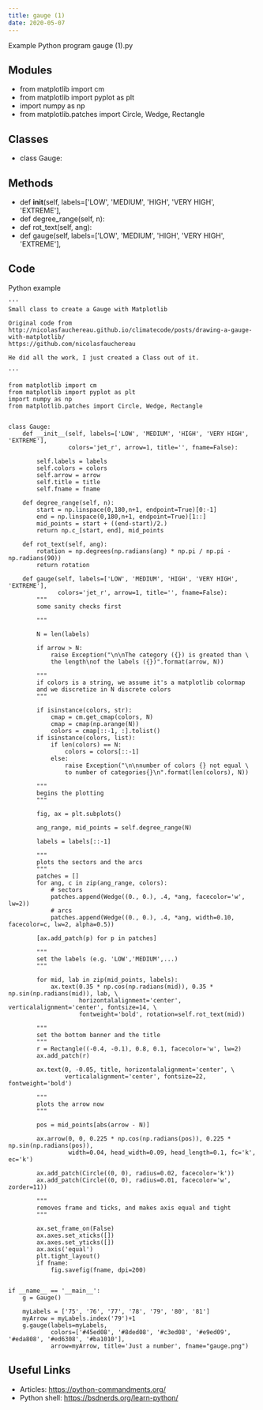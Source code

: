 ```yaml
---
title: gauge (1)
date: 2020-05-07
---
```

Example Python program gauge (1).py

## Modules

* from matplotlib import cm
* from matplotlib import pyplot as plt
* import numpy as np
* from matplotlib.patches import Circle, Wedge, Rectangle

## Classes

* class Gauge:

## Methods

* def __init__(self, labels=['LOW', 'MEDIUM', 'HIGH', 'VERY HIGH', 'EXTREME'],
* def degree_range(self, n):
* def rot_text(self, ang):
* def gauge(self, labels=['LOW', 'MEDIUM', 'HIGH', 'VERY HIGH', 'EXTREME'],

## Code

Python example

    '''
    Small class to create a Gauge with Matplotlib
    
    Original code from
    http://nicolasfauchereau.github.io/climatecode/posts/drawing-a-gauge-with-matplotlib/
    https://github.com/nicolasfauchereau
    
    He did all the work, I just created a Class out of it.
    
    '''
    
    from matplotlib import cm
    from matplotlib import pyplot as plt
    import numpy as np
    from matplotlib.patches import Circle, Wedge, Rectangle
    
    
    class Gauge:
        def __init__(self, labels=['LOW', 'MEDIUM', 'HIGH', 'VERY HIGH', 'EXTREME'],
                     colors='jet_r', arrow=1, title='', fname=False):
    
            self.labels = labels
            self.colors = colors
            self.arrow = arrow
            self.title = title
            self.fname = fname
    
        def degree_range(self, n):
            start = np.linspace(0,180,n+1, endpoint=True)[0:-1]
            end = np.linspace(0,180,n+1, endpoint=True)[1::]
            mid_points = start + ((end-start)/2.)
            return np.c_[start, end], mid_points
    
        def rot_text(self, ang):
            rotation = np.degrees(np.radians(ang) * np.pi / np.pi - np.radians(90))
            return rotation
    
        def gauge(self, labels=['LOW', 'MEDIUM', 'HIGH', 'VERY HIGH', 'EXTREME'],
                  colors='jet_r', arrow=1, title='', fname=False):
            """
            some sanity checks first
    
            """
    
            N = len(labels)
    
            if arrow > N:
                raise Exception("\n\nThe category ({}) is greated than \
                the length\nof the labels ({})".format(arrow, N))
    
            """
            if colors is a string, we assume it's a matplotlib colormap
            and we discretize in N discrete colors 
            """
    
            if isinstance(colors, str):
                cmap = cm.get_cmap(colors, N)
                cmap = cmap(np.arange(N))
                colors = cmap[::-1, :].tolist()
            if isinstance(colors, list):
                if len(colors) == N:
                    colors = colors[::-1]
                else:
                    raise Exception("\n\nnumber of colors {} not equal \
                    to number of categories{}\n".format(len(colors), N))
    
            """
            begins the plotting
            """
    
            fig, ax = plt.subplots()
    
            ang_range, mid_points = self.degree_range(N)
    
            labels = labels[::-1]
    
            """
            plots the sectors and the arcs
            """
            patches = []
            for ang, c in zip(ang_range, colors):
                # sectors
                patches.append(Wedge((0., 0.), .4, *ang, facecolor='w', lw=2))
                # arcs
                patches.append(Wedge((0., 0.), .4, *ang, width=0.10, facecolor=c, lw=2, alpha=0.5))
    
            [ax.add_patch(p) for p in patches]
    
            """
            set the labels (e.g. 'LOW','MEDIUM',...)
            """
    
            for mid, lab in zip(mid_points, labels):
                ax.text(0.35 * np.cos(np.radians(mid)), 0.35 * np.sin(np.radians(mid)), lab, \
                        horizontalalignment='center', verticalalignment='center', fontsize=14, \
                        fontweight='bold', rotation=self.rot_text(mid))
    
            """
            set the bottom banner and the title
            """
            r = Rectangle((-0.4, -0.1), 0.8, 0.1, facecolor='w', lw=2)
            ax.add_patch(r)
    
            ax.text(0, -0.05, title, horizontalalignment='center', \
                    verticalalignment='center', fontsize=22, fontweight='bold')
    
            """
            plots the arrow now
            """
    
            pos = mid_points[abs(arrow - N)]
    
            ax.arrow(0, 0, 0.225 * np.cos(np.radians(pos)), 0.225 * np.sin(np.radians(pos)),
                     width=0.04, head_width=0.09, head_length=0.1, fc='k', ec='k')
    
            ax.add_patch(Circle((0, 0), radius=0.02, facecolor='k'))
            ax.add_patch(Circle((0, 0), radius=0.01, facecolor='w', zorder=11))
    
            """
            removes frame and ticks, and makes axis equal and tight
            """
    
            ax.set_frame_on(False)
            ax.axes.set_xticks([])
            ax.axes.set_yticks([])
            ax.axis('equal')
            plt.tight_layout()
            if fname:
                fig.savefig(fname, dpi=200)
    
    
    if __name__ == '__main__':
        g = Gauge()
    
        myLabels = ['75', '76', '77', '78', '79', '80', '81']
        myArrow = myLabels.index('79')+1
        g.gauge(labels=myLabels,
                colors=['#45ed08', '#8ded08', '#c3ed08', '#e9ed09', '#eda808', '#ed6308', '#ba1010'],
                arrow=myArrow, title='Just a number', fname="gauge.png")
    

## Useful Links

- Articles: https://python-commandments.org/
- Python shell: https://bsdnerds.org/learn-python/
